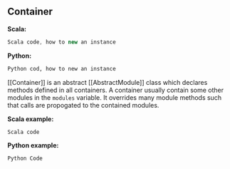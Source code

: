 ## Container ##

**Scala:**
```scala
Scala code, how to new an instance
```
**Python:**
```python
Python cod, how to new an instance
```

[[Container]] is an abstract [[AbstractModule]] class which
declares methods defined in all containers. A container usually
contain some other modules in the `modules` variable. It overrides
many module methods such that calls are propogated to the contained
modules.

**Scala example:**
```scala
Scala code
```

**Python example:**
```python
Python Code
```
